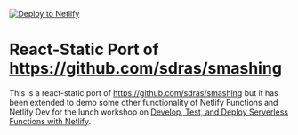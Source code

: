 [![Deploy to Netlify](https://www.netlify.com/img/deploy/button.svg)](https://app.netlify.com/start/deploy?repository=https://github.com/sw-yx/sarahsmashingreact)

# React-Static Port of https://github.com/sdras/smashing

This is a react-static port of https://github.com/sdras/smashing but it has been extended to demo some other functionality of Netlify Functions and Netlify Dev for the lunch workshop on [Develop, Test, and Deploy Serverless Functions with Netlify](https://smashingconf.com/toronto-2019/lunch-sessions).
